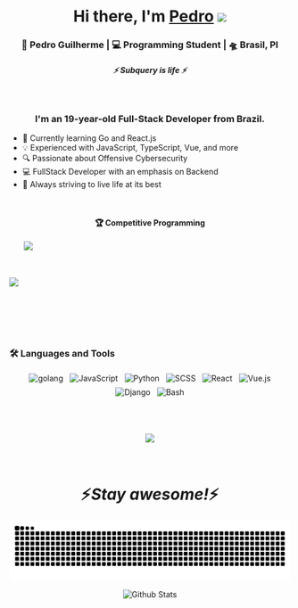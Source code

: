 <div align="center">
    <h1>Hi there, I'm <a href="https://hemant.codes">Pedro</a> 
        <img src="https://media.giphy.com/media/hvRJCLFzcasrR4ia7z/giphy.gif" width="25px">
    </h1>
</div>

<div align="center">
    <h3>🙎 Pedro Guilherme | 💻 Programming Student | 🛸 Brasil, PI</h3>
</div>

<h5 align="center">
    <i>⚡️ Subquery is life ⚡️</i>
</h5>

<br/>

<h3 align="center">I'm an 19-year-old Full-Stack Developer from Brazil.</h3>

<ul>
    <li>🚀 Currently learning Go and React.js</li>
    <li>💡 Experienced with JavaScript, TypeScript, Vue, and more</li>
    <li>🔍 Passionate about Offensive Cybersecurity</li>
    <li>💻 FullStack Developer with an emphasis on Backend</li>
    <li>🌟 Always striving to live life at its best</li>
</ul>

<br />
 
<h4 align="center">🏆 Competitive Programming</h4>

<div align="center" style="display: flex; align-items: center; gap: 10px;">
    <a href="https://github.com/kovokar/github-readme-stats">
        <img height="150px" src="https://github-readme-stats.vercel.app/api?username=kovokar&&show_icons=true&theme=radical"/>
    </a>
    <img height="150px" src="https://github-readme-stats.vercel.app/api/top-langs/?username=kovokar&hide=html&hide_title=true&hide_border=true&layout=compact&langs_count=6&exclude_repo=comp426,Redventures-Movie-Quotes&text_color=000&icon_color=fff&bg_color=0,52fa5a,4dfcff,c64dff&theme=graywhite" />
</div>
<br />

### 🛠 Languages and Tools

<p align="center">
    <!-- <img src="https://www.vectorlogo.zone/logos/w3_html5/w3_html5-ar21~bgwhite.svg" alt="HTML" style="vertical-align:top; margin:4px"> -->
    <img src="https://www.vectorlogo.zone/logos/golang/golang-ar21.svg" alt="golang" style="vertical-align:top; margin:4px; max-height: 64px"> 
    <img src="https://www.vectorlogo.zone/logos/javascript/javascript-icon.svg" alt="JavaScript" style="vertical-align:top; margin:4px">
    <img src="https://www.vectorlogo.zone/logos/python/python-icon.svg" alt="Python" style="vertical-align:top; margin:4px">
    <img src="https://www.vectorlogo.zone/logos/sass-lang/sass-lang-icon.svg" alt="SCSS" style="vertical-align:top; margin:4px; max-height: 64px;"> 
    <img src="https://www.vectorlogo.zone/logos/reactjs/reactjs-icon.svg" alt="React" style="vertical-align:top; margin:4px;">
    <img src="https://www.vectorlogo.zone/logos/vuejs/vuejs-icon.svg" alt="Vue.js" style="vertical-align:top; margin:4px">
    <img src="https://www.vectorlogo.zone/logos/djangoproject/djangoproject-icon.svg" alt="Django" style="vertical-align:top; margin:4px">
    <img src="https://www.vectorlogo.zone/logos/gnu_bash/gnu_bash-icon.svg" alt="Bash" style="vertical-align:top; margin:4px">



</p>

<br />

<br />

<p align="center">
    <img src="https://media.giphy.com/media/f9XgHHnPnDjOF1hWpl/giphy.gif" />
</p>

<br />

<h1 align='center'>⚡️<i>Stay awesome!</i>⚡️</h1>

<picture align="center">
  <source media="(prefers-color-scheme: dark)" srcset="https://raw.githubusercontent.com/kovokar/kovokar/output/github-contribution-grid-snake-dark.svg">
  <source media="(prefers-color-scheme: light)" srcset="https://raw.githubusercontent.com/kovokar/kovokar/output/github-contribution-grid-snake-dark.svg">
  <img align="center" alt="github contribution grid snake animation" src="https://raw.githubusercontent.com/kovokar/kovokar/output/github-contribution-grid-snake.svg">
</picture>

<p align="center">
    <img src="https://raw.githubusercontent.com/mayhemantt/mayhemantt/Update/svg/Bottom.svg" alt="Github Stats" />
</p>
